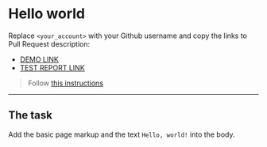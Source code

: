 # Hello world
Replace `<your_account>` with your Github username and copy the links to Pull Request description:
- [DEMO LINK](https://evgeny-bobrov.github.io/layout_hello-world/)
- [TEST REPORT LINK](https://evgeny-bobrov.github.io/layout_hello-world/report/html_report/)

> Follow [this instructions](https://mate-academy.github.io/layout_task-guideline/#how-to-solve-the-layout-tasks-on-github)
___

## The task
Add the basic page markup and the text `Hello, world!` into the body.
